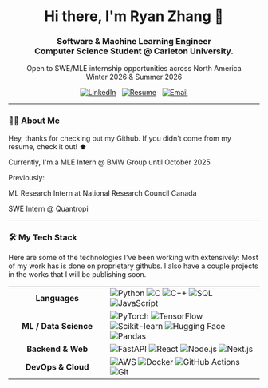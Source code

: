 <div align="center">
  <!-- To enable the header, upload header.png to an 'assets' folder and remove the comment tags below -->
  <!-- <img src="https://raw.githubusercontent.com/rytuph/rytuph/main/assets/header.png" alt="Ryan Zhang - Software & Machine Learning Engineer" width="800"/> -->
  <h1>Hi there, I'm Ryan Zhang 👋</h1>
  <h3>Software & Machine Learning Engineer<br>Computer Science Student @ Carleton University.</h3>
  <p>Open to SWE/MLE internship opportunities across North America<br>Winter 2026 & Summer 2026</p>
  
  <p align="center">
    <a href="https://linkedin.com/in/ryanzhang-link" target="_blank" rel="noopener noreferrer"><img src="https://img.shields.io/badge/LinkedIn-0077B5?style=for-the-badge&logo=linkedin&logoColor=white" alt="LinkedIn"></a>
     
    <a href="https://raw.githack.com/rytuph/rytuph/main/Ryan_Zhang_Resume.pdf" target="_blank" rel="noopener noreferrer"><img src="https://img.shields.io/badge/Resume-4A4A4A?style=for-the-badge&logo=read-the-docs&logoColor=white" alt="Resume"></a>
     
    <a href="mailto:cs.ryanzhang@gmail.com"><img src="https://img.shields.io/badge/Gmail-D14836?style=for-the-badge&logo=gmail&logoColor=white" alt="Email"></a>
  </p>
</div>

---

### 👨‍💻 About Me

Hey, thanks for checking out my Github. If you didn't come from my resume, check it out! ⬆️

Currently, I'm a MLE Intern @ BMW Group until October 2025

Previously:

ML Research Intern at National Research Council Canada

SWE Intern @ Quantropi

---

### 🛠️ My Tech Stack

Here are some of the technologies I've been working with extensively:
Most of my work has is done on proprietary githubs. I also have a couple projects in the works that I will be publishing soon.

<table>
  <tr>
    <td align="center" width="180"><strong>Languages</strong></td>
    <td>
      <img src="https://img.shields.io/badge/Python-3776AB?style=for-the-badge&logo=python&logoColor=white" alt="Python"/>
      <img src="https://img.shields.io/badge/C-A8B9CC?style=for-the-badge&logo=c&logoColor=white" alt="C"/>
      <img src="https://img.shields.io/badge/C%2B%2B-00599C?style=for-the-badge&logo=c%2B%2B&logoColor=white" alt="C++"/>
      <img src="https://img.shields.io/badge/SQL-4479A1?style=for-the-badge&logo=postgresql&logoColor=white" alt="SQL"/>
      <img src="https://img.shields.io/badge/JavaScript-F7DF1E?style=for-the-badge&logo=javascript&logoColor=black" alt="JavaScript"/>
    </td>
  </tr>
  <tr>
    <td align="center"><strong>ML / Data Science</strong></td>
    <td>
      <img src="https://img.shields.io/badge/PyTorch-EE4C2C?style=for-the-badge&logo=pytorch&logoColor=white" alt="PyTorch"/>
      <img src="https://img.shields.io/badge/TensorFlow-FF6F00?style=for-the-badge&logo=tensorflow&logoColor=white" alt="TensorFlow"/>
      <img src="https://img.shields.io/badge/scikit--learn-F7931E?style=for-the-badge&logo=scikit-learn&logoColor=white" alt="Scikit-learn"/>
      <img src="https://img.shields.io/badge/Hugging%20Face-FFD21E?style=for-the-badge&logo=huggingface&logoColor=black" alt="Hugging Face"/>
      <img src="https://img.shields.io/badge/Pandas-150458?style=for-the-badge&logo=pandas&logoColor=white" alt="Pandas"/>
    </td>
  </tr>
  <tr>
    <td align="center"><strong>Backend & Web</strong></td>
    <td>
      <img src="https://img.shields.io/badge/FastAPI-009688?style=for-the-badge&logo=fastapi&logoColor=white" alt="FastAPI"/>
      <img src="https://img.shields.io/badge/React-20232A?style=for-the-badge&logo=react&logoColor=61DAFB" alt="React"/>
      <img src="https://img.shields.io/badge/Node.js-339933?style=for-the-badge&logo=node.js&logoColor=white" alt="Node.js"/>
      <img src="https://img.shields.io/badge/Next.js-000000?style=for-the-badge&logo=next.js&logoColor=white" alt="Next.js"/>
    </td>
  </tr>
  <tr>
    <td align="center"><strong>DevOps & Cloud</strong></td>
    <td>
      <img src="https://img.shields.io/badge/Amazon%20AWS-232F3E?style=for-the-badge&logo=amazon-aws&logoColor=white" alt="AWS"/>
      <img src="https://img.shields.io/badge/Docker-2496ED?style=for-the-badge&logo=docker&logoColor=white" alt="Docker"/>
      <img src="https://img.shields.io/badge/GitHub%20Actions-2088FF?style=for-the-badge&logo=github-actions&logoColor=white" alt="GitHub Actions"/>
      <img src="https://img.shields.io/badge/Git-F05032?style=for-the-badge&logo=git&logoColor=white" alt="Git"/>
    </td>
  </tr>
</table>
<!-- 
---

### 🚀 My Featured Projects

Here are a few projects I'm particularly proud of. They showcase my ability to build complete, end-to-end solutions.

| Project                                      | Description                                                                                                                                  | Technologies Used                                             |
| -------------------------------------------- | -------------------------------------------------------------------------------------------------------------------------------------------- | ------------------------------------------------------------- |
| **🏆 Touchless Interface**<br/>[🔗 Devpost][1] | **Winner of uOttaHacks Overall & other categories.** Built a gesture and voice interface using ML to reduce contact in high-risk settings. Features a secure AWS backend for real-time analytics. | `Python` `OpenCV` `Mediapipe` `AWS` `IAM` `API Gateway` `Flask` `DynamoDB` |
| **🏆 SQLidify**<br/>[🔗 Devpost][2]         | **Winner of McGill Hacks Cohere Challenge.** A full-stack SQL injection detector powered by a fine-tuned Cohere LLM, achieving 92% accuracy. Includes a classification pipeline and a user-facing review interface. | `Python` `Flask` `Cohere` `LLM` `React` `JavaScript`        |

[1]: https://devpost.com/software/touchless-g72ten
[2]: https://devpost.com/software/sqlidify-10i4zl

---

### 📊 My GitHub Stats

<div align="center">
  <img src="https://github-readme-stats.vercel.app/api?username=rytuph&show_icons=true&theme=tokyonight&include_all_commits=true&count_private=true" alt="rytuph's GitHub Stats"/>
  <br/>
  <img src="https://github-readme-stats.vercel.app/api/top-langs/?username=rytuph&layout=compact&langs_count=8&theme=tokyonight" alt="rytuph's Top Languages"/>
</div>

---
-->
